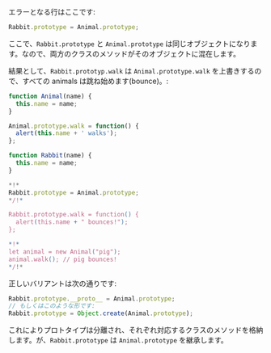 エラーとなる行はここです:

```js
Rabbit.prototype = Animal.prototype;
```

ここで、`Rabbit.prototype` と `Animal.prototype` は同じオブジェクトになります。なので、両方のクラスのメソッドがそのオブジェクトに混在します。

結果として、`Rabbit.prototyp.walk` は `Animal.prototype.walk` を上書きするので、すべての animals は跳ね始めます(bounce)。:

```js run
function Animal(name) {
  this.name = name;
}

Animal.prototype.walk = function() {
  alert(this.name + ' walks');
};

function Rabbit(name) {
  this.name = name;
}

*!*
Rabbit.prototype = Animal.prototype;
*/!*

Rabbit.prototype.walk = function() {
  alert(this.name + " bounces!");
};

*!*
let animal = new Animal("pig");
animal.walk(); // pig bounces!
*/!*
```

正しいバリアントは次の通りです:

```js
Rabbit.prototype.__proto__ = Animal.prototype;
// もしくはこのような形です:
Rabbit.prototype = Object.create(Animal.prototype);
```

これによりプロトタイプは分離され、それぞれ対応するクラスのメソッドを格納します。が、`Rabbit.prototype` は `Animal.prototype` を継承します。
